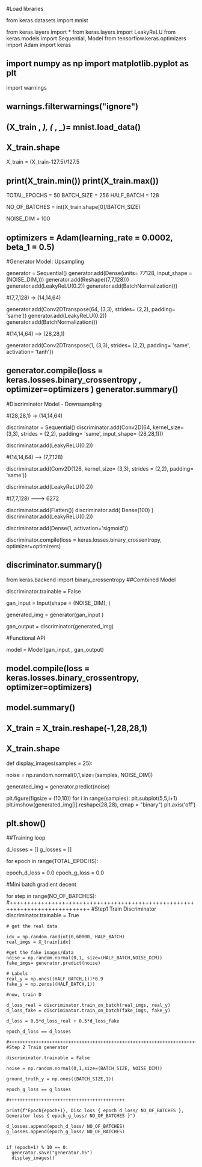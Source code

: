 #Load libraries

from keras.datasets import mnist

from keras.layers import *
from keras.layers import LeakyReLU 
from keras.models import Sequential, Model 
from tensorflow.keras.optimizers import Adam
import keras 

import numpy as np
import matplotlib.pyplot as plt
---------------------------------------------------------------

import warnings

warnings.filterwarnings("ignore")
------------------------------------------
(X_train , _), (_ , _)= mnist.load_data()
-----------------------------------------
X_train.shape
---------------------
X_train = (X_train-127.5)/127.5

print(X_train.min())
print(X_train.max())
----------------------------
TOTAL_EPOCHS = 50
BATCH_SIZE = 256
HALF_BATCH = 128

NO_OF_BATCHES = int(X_train.shape[0]/BATCH_SIZE)

NOISE_DIM = 100

optimizers = Adam(learning_rate = 0.0002, beta_1 = 0.5)
---------------------------------------------------------------
#Generator Model: Upsampling

generator = Sequential()
generator.add(Dense(units= 7*7*128, input_shape = (NOISE_DIM,)))
generator.add(Reshape((7,7,128)))
generator.add(LeakyReLU(0.2))
generator.add(BatchNormalization())

#(7,7,128) -> (14,14,64)

generator.add(Conv2DTranspose(64, (3,3), strides= (2,2), padding= 'same'))
generator.add(LeakyReLU(0.2))
generator.add(BatchNormalization())

#(14,14,64) --> (28,28,1)

generator.add(Conv2DTranspose(1, (3,3), strides= (2,2), padding= 'same', activation= 'tanh'))


generator.compile(loss = keras.losses.binary_crossentropy , optimizer=optimizers )
generator.summary()
----------------------------------------------------------------------------
#Discriminator Model - Downsampling

#(28,28,1) -> (14,14,64)

discriminator = Sequential()
discriminator.add(Conv2D(64, kernel_size= (3,3), strides = (2,2), padding= 'same', input_shape= (28,28,1)))

discriminator.add(LeakyReLU(0.2))

#(14,14,64) --> (7,7,128)

discriminator.add(Conv2D(128, kernel_size= (3,3), strides = (2,2), padding= 'same'))

discriminator.add(LeakyReLU(0.2))

#(7,7,128) ---> 6272

discriminator.add(Flatten())
discriminator.add( Dense(100) )
discriminator.add(LeakyReLU(0.2))

discriminator.add(Dense(1, activation='sigmoid'))

discriminator.compile(loss = keras.losses.binary_crossentropy, optimizer=optimizers)

discriminator.summary()
---------------------------------------------------------------------
from keras.backend import binary_crossentropy
##Combined Model

discriminator.trainable = False

gan_input = Input(shape = (NOISE_DIM), )

generated_img = generator(gan_input )

gan_output = discriminator(generated_img)

#Functional API

model = Model(gan_input , gan_output)

model.compile(loss = keras.losses.binary_crossentropy, optimizer=optimizers)
-----------------------------------------------------------------------------------------
model.summary()
------------------------
X_train = X_train.reshape(-1,28,28,1)
--------------------------------------
X_train.shape
--------------------------------------
def display_images(samples = 25):

  noise = np.random.normal(0,1,size=(samples, NOISE_DIM))

  generated_img = generator.predict(noise)

  plt.figure(figsize = (10,10))
  for i in range(samples):
    plt.subplot(5,5,i+1)
    plt.imshow(generated_img[i].reshape(28,28), cmap = "binary")
    plt.axis('off')

  plt.show()  
  ---------------------------------------------------------------------------------------
  ##Training loop

d_losses = []
g_losses = []

for epoch in range(TOTAL_EPOCHS):

  epoch_d_loss = 0.0
  epoch_g_loss = 0.0

  #Mini batch gradient decent

  for step in range(NO_OF_BATCHES):
    #+++++++++++++++++++++++++++++++++++++++++++++++++++++++++++++++++++++++++++++
    #Step1 Train Discriminator
    discriminator.trainable = True

    # get the real data

    idx = np.random.randint(0,60000, HALF_BATCH)
    real_imgs = X_train[idx]

    #get the fake images/data
    noise = np.random.normal(0,1, size=(HALF_BATCH,NOISE_DIM))
    fake_imgs= generator.predict(noise)

    # Labels
    real_y = np.ones((HALF_BATCH,1))*0.9
    fake_y = np.zeros((HALF_BATCH,1))

    #now, train D

    d_loss_real = discriminator.train_on_batch(real_imgs, real_y)
    d_loss_fake = discriminator.train_on_batch(fake_imgs, fake_y)

    d_loss = 0.5*d_loss_real + 0.5*d_loss_fake

    epoch_d_loss == d_losses

    #+++++++++++++++++++++++++++++++++++++++++++++++++++++++++++++++++++++++++++++++
    #Step 2 Train generator

    discriminator.trainable = False 

    noise = np.random.normal(0,1,size=(BATCH_SIZE, NOISE_DIM))

    ground_truth_y = np.ones((BATCH_SIZE,1))

    epoch_g_loss == g_losses

    #+++++++++++++++++++++++++++++++++++++++++++

    print(f"Epoch{epoch+1}, Disc loss { epoch_d_loss/ NO_OF_BATCHES }, Generator loss { epoch_g_loss/ NO_OF_BATCHES }")

    d_losses.append(epoch_d_loss/ NO_OF_BATCHES)
    g_losses.append(epoch_g_loss/ NO_OF_BATCHES)


    if (epoch+1) % 10 == 0:
      generator.save("generator.h5")
      display_images()

